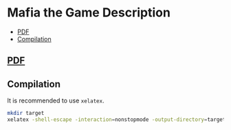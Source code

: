 # Mafia the Game Description

<!-- toc -->

- [PDF](#pdf)
- [Compilation](#compilation)

<!-- tocstop -->

## [PDF](./Mafia-the-Game.pdf)

## Compilation

It is recommended to use `xelatex`.
```sh
mkdir target
xelatex -shell-escape -interaction=nonstopmode -output-directory=target Mafia-the-Game.tex
```

